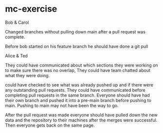 # mc-exercise

Bob & Carol

Changed branches without pulling down main after a pull request was complete.

Before bob started on his feature branch he should have done a git pull


Alice & Ted

They could have communicated about which sections they were working on to make sure there was no overlap, They could have team chatted about what they were doing.

could have checked to see what was already pushed up and if there were any outstanding pull requests. They could have communicated before completing pull requests in the same branch. Everyone should have had their own branch and pushed it into a pre-main branch before pushing to main. Pushing to main may not have been the way to go.

After the pull request was made everyone should have pulled down the new data and the repository to their machines after the merges were successful. Then everyone gets back on the same page.


